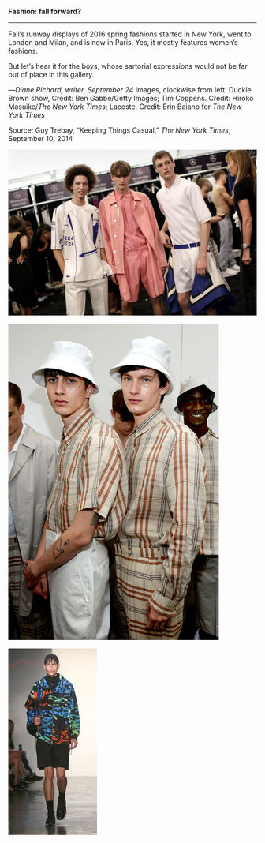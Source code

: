 **Fashion: fall forward?**

****

Fall’s runway displays of 2016 spring fashions started in New York, went to London and Milan, and is now in Paris. Yes, it mostly features women’s fashions. 

But let’s hear it for the boys, whose sartorial expressions would not be far out of place in this gallery.

 —*Diane Richard, writer, September 24*
 Images, clockwise from left: Duckie Brown show, Credit: Ben Gabbe/Getty Images;
 Tim Coppens. Credit: Hiroko Masuike/*The New York Times*; Lacoste. Credit: Erin Baiano for *The New York Times*

Source: Guy Trebay, “Keeping Things Casual,” *The New York Times*, September 10, 2014

![](../images/14-09-24_P.17,468_FashionEDIT-3.jpeg)

![](../images/14-09-24_P.17,468_FashionEDIT-2.jpeg)

![](../images/14-09-24_P.17,468_FashionEDIT-1.jpeg)
